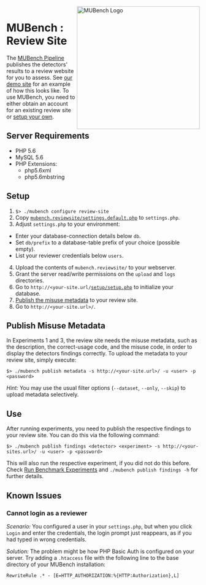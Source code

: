 <img align="right" width="320" height="320" alt="MUBench Logo" src="https://raw.githubusercontent.com/stg-tud/MUBench/master/meta/logo.png" />

# MUBench : Review Site

The [MUBench Pipeline](../mubench.pipeline) publishes the detectors' results to a review website for you to assess. See [our demo site](http://mubench2.svamann.de/site/) for an example of how this looks like. To use MUBench, you need to either obtain an account for an existing review site or [setup your own](#setup).

## Server Requirements

* PHP 5.6
* MySQL 5.6
* PHP Extensions:
  * php5.6xml
  * php5.6mbstring

## Setup

1. `$> ./mubench configure review-site`
2. Copy [`mubench.reviewsite/settings.default.php`](settings.default.php) to `settings.php`.
3. Adjust `settings.php` to your environment:
  - Enter your database-connection details below `db`.
  - Set `db/prefix` to a database-table prefix of your choice (possible empty).
  - List your reviewer credentials below `users`.
4. Upload the contents of `mubench.reviewsite/` to your webserver.
5. Grant the server read/write permissions on the `upload` and `logs` directories.
6. Go to `http://<your-site.url/`[`setup/setup.php`](https://github.com/stg-tud/MUBench/blob/master/mubench.reviewsite/setup/setup.php) to initialize your database.
7. [Publish the misuse metadata](#publish-misuse-metadata) to your review site.
8. Go to `http://<your-site.url>/`.

## Publish Misuse Metadata

In Experiments 1 and 3, the review site needs the misuse metadata, such as the description, the correct-usage code, and the misuse code, in order to display the detectors findings correctly. To upload the metadata to your review site, simply execute:

`$> ./mubench publish metadata -s http://<your-site.url>/ -u <user> -p <password>`

*Hint:* You may use the usual filter options (`--dataset`, `--only`, `--skip`) to upload metadata selectively.

## Use

After running experiments, you need to publish the respective findings to your review site. You can do this via the following command:

`$> ./mubench publish findings <detector> <experiment> -s http://<your-sites.url>/ -u <user> -p <password>`

This will also run the respective experiment, if you did not do this before. Check [Run Benchmark Experiments](../mubench.pipeline/) and `./mubench publish findings -h` for further details.

## Known Issues

### Cannot login as a reviewer

*Scenario:* You configured a user in your `settings.php`, but when you click `Login` and enter the credentials, the login prompt just reappears, as if you had typed in wrong credentials.

*Solution:* The problem might be how PHP Basic Auth is configured on your server. Try adding a `.htaccess` file with the following line to the base directory of your MUBench installation:

```
RewriteRule .* - [E=HTTP_AUTHORIZATION:%{HTTP:Authorization},L]
```
